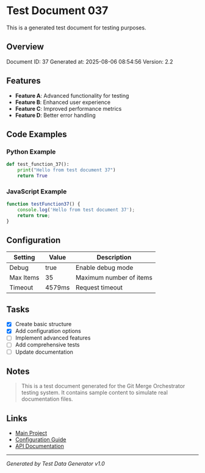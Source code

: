 # Test Document 037

This is a generated test document for testing purposes.

## Overview

Document ID: 37
Generated at: 2025-08-06 08:54:56
Version: 2.2

## Features

- **Feature A**: Advanced functionality for testing
- **Feature B**: Enhanced user experience
- **Feature C**: Improved performance metrics
- **Feature D**: Better error handling

## Code Examples

### Python Example

```python
def test_function_37():
    print("Hello from test document 37")
    return True
```

### JavaScript Example

```javascript
function testFunction37() {
    console.log('Hello from test document 37');
    return true;
}
```

## Configuration

| Setting | Value | Description |
|---------|--------|-------------|
| Debug | true | Enable debug mode |
| Max Items | 35 | Maximum number of items |
| Timeout | 4579ms | Request timeout |

## Tasks

- [x] Create basic structure
- [x] Add configuration options
- [ ] Implement advanced features
- [ ] Add comprehensive tests
- [ ] Update documentation

## Notes

> This is a test document generated for the Git Merge Orchestrator testing system.
> It contains sample content to simulate real documentation files.

## Links

- [Main Project](../README.md)
- [Configuration Guide](config/settings.md)
- [API Documentation](api/index.md)

---

*Generated by Test Data Generator v1.0*
